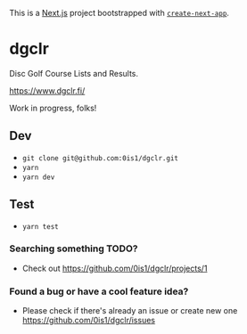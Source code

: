 This is a [Next.js](https://nextjs.org/) project bootstrapped with [`create-next-app`](https://github.com/vercel/next.js/tree/canary/packages/create-next-app).

# dgclr

Disc Golf Course Lists and Results.

https://www.dgclr.fi/

Work in progress, folks!

## Dev

- `git clone git@github.com:0is1/dgclr.git`
- `yarn`
- `yarn dev`

## Test

- `yarn test`

### Searching something TODO?

- Check out https://github.com/0is1/dgclr/projects/1

### Found a bug or have a cool feature idea?

- Please check if there's already an issue or create new one https://github.com/0is1/dgclr/issues
